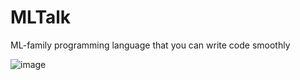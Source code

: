 # MLTalk
ML-family programming language that you can write code smoothly

![image](https://github.com/user-attachments/assets/54097762-d5b6-408d-9bf4-0ed2d362f094)
